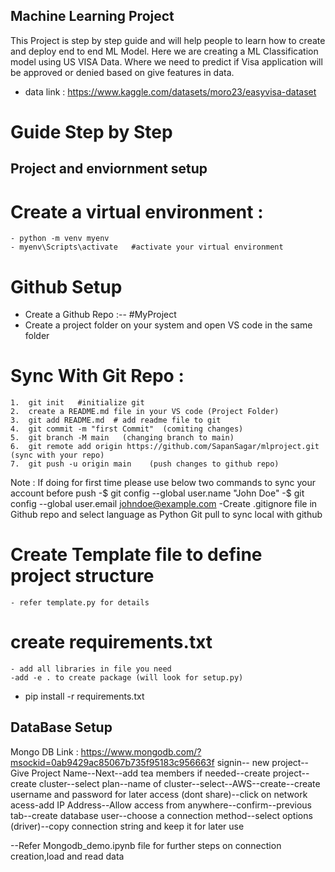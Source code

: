 ##  Machine Learning Project
This Project is step by step guide and will help people to learn how to create and deploy end to end ML Model.
Here we are creating a ML Classification model using US VISA Data. Where we need to predict if Visa application will be approved or denied based on give features in data.

- data link : https://www.kaggle.com/datasets/moro23/easyvisa-dataset

# Guide Step by Step
## Project and enviornment setup

# Create a virtual environment :
    - python -m venv myenv
    - myenv\Scripts\activate   #activate your virtual environment

# Github Setup
- Create a Github Repo :-- #MyProject
- Create a project folder on your system and open VS code in the same folder
# Sync With Git Repo :
    1.	git init   #initialize git 
    2.	create a README.md file in your VS code (Project Folder)
    3.	git add README.md  # add readme file to git
    4.	git commit -m "first Commit"  (comiting changes)
    5.	git branch -M main   (changing branch to main)
    6.	git remote add origin https://github.com/SapanSagar/mlproject.git  (sync with your repo)
    7.	git push -u origin main    (push changes to github repo)

Note : If doing for first time please use below two commands to sync your account before push
-$ git config --global user.name "John Doe"
-$ git config --global user.email johndoe@example.com
-Create .gitignore file in Github repo and select language as Python
Git pull to sync local with github

# Create Template file to define project structure
    - refer template.py for details
# create requirements.txt
    - add all libraries in file you need
    -add -e . to create package (will look for setup.py)

- pip install -r requirements.txt

## DataBase Setup
Mongo DB Link : https://www.mongodb.com/?msockid=0ab9429ac85067b735f95183c956663f
signin--    new project--Give Project Name--Next--add tea members if needed--create project--
create cluster--select plan--name of cluster--select--AWS--create--create username and password for later access (dont share)--click on network acess-add IP Address--Allow access from anywhere--confirm--previous tab--create database user--choose a connection method--select options (driver)--copy connection string and keep it for later use

--Refer Mongodb_demo.ipynb file for further steps on connection creation,load and read data 



